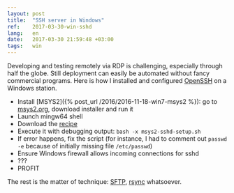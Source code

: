 ```yaml
---
layout: post
title:  "SSH server in Windows"
ref:    2017-03-30-win-sshd
lang:   en
date:   2017-03-30 21:59:48 +03:00
tags:   win
---
```


Developing and testing remotely via RDP is challenging, especially through half
the globe. Still deployment can easily be automated without fancy commercial
programs. Here is how I installed and configured
[OpenSSH](https://www.openssh.com/) on a Windows station.

* Install [MSYS2]({% post_url /2016/2016-11-18-win7-msys2 %}): go to
  [msys2.org](http://www.msys2.org/), download installer and run it
* Launch mingw64 shell
* Download the [recipe](https://gist.github.com/samhocevar/00eec26d9e9988d080ac)
* Execute it with debugging output: `bash -x msys2-sshd-setup.sh`
* If error happens, fix the script (for instance, I had to comment out `passwd
  -e` because of initially missing file `/etc/passwd`)
* Ensure Windows firewall allows incoming connections for sshd
* ???
* PROFIT

The rest is the matter of technique: [SFTP](https://en.wikipedia.org/wiki/SFTP),
[rsync](https://rsync.samba.org/) whatsoever. 
